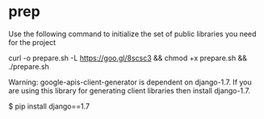 # prep
Use the following command to initialize the set of public libraries you need for the project

curl -o prepare.sh -L  https://goo.gl/8scsc3 && chmod +x prepare.sh && ./prepare.sh


Warning: 
google-apis-client-generator is dependent on django-1.7.
If you are using this library for generating client libraries then install django-1.7.

$ pip install django==1.7
